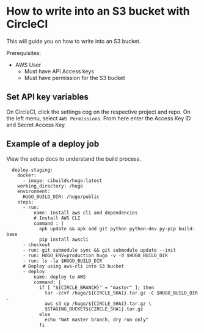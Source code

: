 # How to write into an S3 bucket with CircleCI
This will guide you on how to write into an S3 bucket.

Prerequisites:
  - AWS User
    - Must have API Access keys
    - Must have permission for the S3 bucket

## Set API key variables
On CircleCI, click the settings cog on the respective project and repo. On the left menu, select `AWS Permissions`. From here enter the Access Key ID and Secret Access Key.

## Example of a deploy job
View the setup docs to understand the build process. 
```YML
  deploy-staging:
    docker:
      - image: cibuilds/hugo:latest
    working_directory: /hugo
    environment:
      HUGO_BUILD_DIR: /hugo/public
    steps:
      - run: 
          name: Install aws cli and dependencies
          # Install AWS CLI
          command : |
            apk update && apk add git python python-dev py-pip build-base
            pip install awscli 
      - checkout
      - run: git submodule sync && git submodule update --init
      - run: HUGO_ENV=production hugo -v -d $HUGO_BUILD_DIR
      - run: ls -la $HUGO_BUILD_DIR
      # Deploy using aws-cli into S3 bucket
      - deploy:
          name: deploy to AWS
          command: |
            if [ "${CIRCLE_BRANCH}" = "master" ]; then
              tar -zcvf /hugo/${CIRCLE_SHA1}.tar.gz -C $HUGO_BUILD_DIR .
              aws s3 cp /hugo/${CIRCLE_SHA1}.tar.gz \
              $STAGING_BUCKET${CIRCLE_SHA1}.tar.gz
            else
              echo "Not master branch, dry run only"
            fi
```
